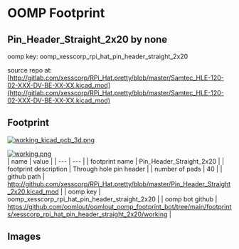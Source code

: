 # OOMP Footprint  
## Pin_Header_Straight_2x20  by none  
  
oomp key: oomp_xesscorp_rpi_hat_pin_header_straight_2x20  
  
source repo at: [http://gitlab.com/xesscorp/RPi_Hat.pretty/blob/master/Samtec_HLE-120-02-XXX-DV-BE-XX-XX.kicad_mod](http://gitlab.com/xesscorp/RPi_Hat.pretty/blob/master/Samtec_HLE-120-02-XXX-DV-BE-XX-XX.kicad_mod)  
## Footprint  
  
[![working_kicad_pcb_3d.png](working_kicad_pcb_3d_600.png)](working_kicad_pcb_3d.png)  
  
[![working.png](working_600.png)](working.png)  
| name | value | 
| --- | --- | 
| footprint name | Pin_Header_Straight_2x20 | 
| footprint description | Through hole pin header | 
| number of pads | 40 | 
| github path | http://github.com/xesscorp/RPi_Hat.pretty/blob/master/Pin_Header_Straight_2x20.kicad_mod | 
| oomp key | oomp_xesscorp_rpi_hat_pin_header_straight_2x20 | 
| oomp bot github | https://github.com/oomlout/oomlout_oomp_footprint_bot/tree/main/footprints/xesscorp_rpi_hat_pin_header_straight_2x20/working | 
## Images  
